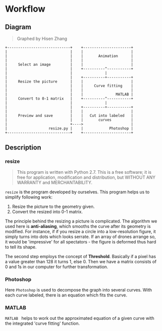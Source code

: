 # Workflow
## Diagram

> Graphed by Hisen Zhang

```
+-----------------------------+    +----------------------+
|                             |    |                      |
|                             |    |       Animation      |
|                             |    |                      |
|     Select an image         |    |                      |
|                             |    +----------^-----------+
|                             |               |
|                             |    +----------+-----------+
|     Resize the picture      |    |                      |
|                             |    |     Curve fitting    |
|                             |    |                      |
|                             |    |               MATLAB |
|     Convert to 0-1 matrix   |    +----------^-----------+
|                             |               |
|                             |    +----------+-----------+
|                             |    |                      |
|     Preview and save        |    |   Cut into labeled   |
|                             |    |       curves         |
|                             +---->                      |
|                   resize.py |    |            Photoshop |
+-----------------------------+    +----------------------+
```

## Description

### resize

> This program is written with Python 2.7.  This is a free software; it is free for application, modification and distribution, but WITHOUT ANY WARRANTY and MERCHANTABILITY.

`resize` is the program developed by ourselves. This program helps us to simplify following work:

1. Resize the picture to the geometry given. 
2. Convert the resized into 0-1 matrix. 

The principle behind the resizing a picture is complicated. The algorithm we used here is **anti-aliasing**, which smooths the curve after its geometry is modified. For instance, if if you resize a circle into a low-resolution figure, it simply turns into dots which looks serrate. If an array of drones arrange so, it would be 'impressive' for all spectators - the figure is deformed thus hard to tell its shape. 

The second step employs the concept of **Threshold**. Basically if a pixel has a value greater than 128 it turns 1, else 0. Then we have a matrix consists of 0 and 1s in our computer for further transformation.



### Photoshop

Here `Photoshop` is used to decompose the graph into several curves. With each curve labeled, there is an equation which fits the curve.

### MATLAB

`MATLAB ` helps to work out the approximated equation of a given curve with the integrated 'curve fitting' function.